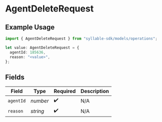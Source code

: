 # AgentDeleteRequest

## Example Usage

```typescript
import { AgentDeleteRequest } from "syllable-sdk/models/operations";

let value: AgentDeleteRequest = {
  agentId: 185636,
  reason: "<value>",
};
```

## Fields

| Field              | Type               | Required           | Description        |
| ------------------ | ------------------ | ------------------ | ------------------ |
| `agentId`          | *number*           | :heavy_check_mark: | N/A                |
| `reason`           | *string*           | :heavy_check_mark: | N/A                |